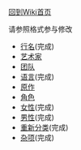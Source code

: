 ﻿[回到Wiki首页](wiki)

请参照格式参与修改
* [行名](wiki/rows)(完成)
* [艺术家](wiki/artist)
* [团队](wiki/group)
* [语言](wiki/language)(完成)
* [原作](wiki/parody)
* [角色](wiki/character)
* [女性](wiki/female)(完成)
* [男性](wiki/male)(完成)
* [重新分类](wiki/reclass)(完成)
* [杂项](wiki/misc)(完成)